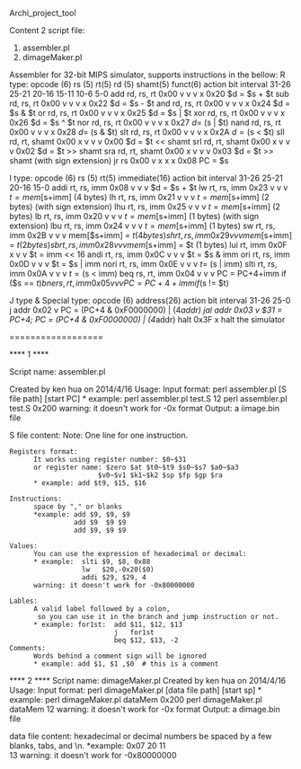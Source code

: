Archi_project_tool

Content 2 script file:
1. assembler.pl
2. dimageMaker.pl

Assembler for 32-bit MIPS simulator, supports instructions in the bellow:
  R type: 
                      opcode (6)  rs (5)  rt(5)   rd (5)  shamt(5)  funct(6)  action
  bit interval        31-26       25-21   20-16   15-11   10-6      5-0
  add rd, rs, rt      0x00        v       v       v       x         0x20      $d = $s + $t
  sub rd, rs, rt      0x00        v       v       v       x         0x22      $d = $s - $t
  and rd, rs, rt      0x00        v       v       v       x         0x24      $d = $s & $t
  or  rd, rs, rt      0x00        v       v       v       x         0x25      $d = $s | $t
  xor rd, rs, rt      0x00        v       v       v       x         0x26      $d = $s ^ $t
  nor rd, rs, rt      0x00        v       v       v       x         0x27      $d = ~($s | $t)
  nand  rd, rs, rt    0x00        v       v       v       x         0x28      $d = ~($s & $t)
  slt rd, rs, rt      0x00        v       v       v       x         0x2A      $d = ($s < $t)
  sll rd, rt, shamt   0x00        x       v       v       v         0x00      $d = $t << shamt
  srl rd, rt, shamt   0x00        x       v       v       v         0x02      $d = $t >> shamt
  sra rd, rt, shamt   0x00        x       v       v       v         0x03      $d = $t >> shamt (with sign extension)
  jr  rs              0x00        v       x       x       x         0x08      PC = $s

  I type: 
                      opcode (6)  rs (5)  rt(5)   immediate(16)   action
  bit interval        31-26       25-21   20-16   15-0
  addi rt, rs, imm    0x08        v       v       v               $d = $s + $t
  lw  rt, rs, imm     0x23        v       v       v               $t = mem[$s+imm] (4 bytes)
  lh  rt, rs, imm     0x21        v       v       v               $t = mem[$s+imm] (2 bytes) (with sign extension)
  lhu rt, rs, imm     0x25        v       v       v               $t = mem[$s+imm] (2 bytes)
  lb  rt, rs, imm     0x20        v       v       v               $t = mem[$s+imm] (1 bytes) (with sign extension)
  lbu rt, rs, imm     0x24        v       v       v               $t = mem[$s+imm] (1 bytes)
  sw  rt, rs, imm     0x2B        v       v       v               mem[$s+imm] = $t (4 bytes)
  sh  rt, rs, imm     0x29        v       v       v               mem[$s+imm] = $t (2 bytes)
  sb  rt, rs, imm     0x28        v       v       v               mem[$s+imm] = $t (1 bytes)
  lui rt, imm         0x0F        x       v       v               $t = imm << 16
  andi  rt, rs, imm   0x0C        v       v       v               $t = $s & imm
  ori rt, rs, imm     0x0D        v       v       v               $t = $s | imm
  nori  rt, rs, imm   0x0E        v       v       v               $t = ~($s | imm)
  slti  rt, rs, imm   0x0A        v       v       v               $t = ($s < imm)
  beq rs, rt, imm     0x04        v       v       v               PC = PC+4+imm if ($s == $t)
  bne rs, rt, imm     0x05        v       v       v               PC = PC+4+imm if ($s != $t)
  
  J type & Special type: 
                      opcode (6)  address(26)     action
  bit interval        31-26       25-0
  j addr              0x02        v               PC = (PC+4 & 0xF0000000) | (4*addr)
  jal addr            0x03        v               $31 = PC+4; PC = (PC+4 & 0xF0000000) | (4*addr)
  halt                0x3F        x               halt the simulator
  

==================

****  1  ****

Script name: assembler.pl
 
  Created by ken hua on 2014/4/16
  Usage:
    Input format: 
      perl assembler.pl [S file path] [start PC]
      * example:  perl assembler.pl test.S 12
                  perl assembler.pl test.S 0x200
      warning: it doesn't work for -0x format
    Output: a iimage.bin file
     
  S file content:
    Note: One line for one instruction.

    Registers format: 
          It works using register number: $0~$31 
          or register name: $zero $at $t0~$t9 $s0~$s7 $a0~$a3 
                          $v0~$v1 $k1~$k2 $sp $fp $gp $ra
          * example: add $t9, $15, $16

    Instructions:
          space by "," or blanks
          *example: add $9, $9, $9
                    add $9  $9 $9
                    add $9, $9 $9

    Values:
          You can use the expression of hexadecimal or decimal: 
          * example:  slti $9, $8, 0x88
                      lw   $20,-0x20($0)
                      addi $29, $29, 4
          warning: it doesn't work for -0x80000000

    Lables: 
          A valid label followed by a colon,
           so you can use it in the branch and jump instruction or not.
          * example: for1st:  add $11, $12, $13
                              j   for1st
                              beq $12, $13, -2
    Comments: 
          Words behind a comment sign will be ignored
          * example: add $1, $1 ,$0  # this is a comment

****  2  ****
Script name: dimageMaker.pl
 Created by ken hua on 2014/4/16
 Usage: 
     Input format: 
         perl dimageMaker.pl [data file path] [start sp]
         * example: perl dimageMaker.pl dataMem 0x200
                    perl dimageMaker.pl dataMem 12
         warning: it doesn't work for -0x format
     Output: a dimage.bin file

 data file content:
     hexadecimal or decimal numbers be spaced by a few blanks, tabs, and \n.
     *example: 0x07        20 11      
               13
     warning: it doesn't work for -0x80000000
